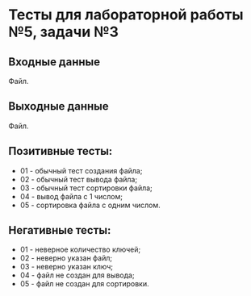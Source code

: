 # Тесты для лабораторной работы №5, задачи №3

## Входные данные
Файл.

## Выходные данные
Файл.

## Позитивные тесты:
 - 01 - обычный тест создания файла;
 - 02 - обычный тест вывода файла;
 - 03 - обычный тест сортировки файла;
 - 04 - вывод файла с 1 числом;
 - 05 - сортировка файла с одним числом.

## Негативные тесты:
 - 01 - неверное количество ключей;
 - 02 - неверно указан файл;
 - 03 - неверно указан ключ;
 - 04 - файл не создан для вывода;
 - 05 - файл не создан для сортировки.